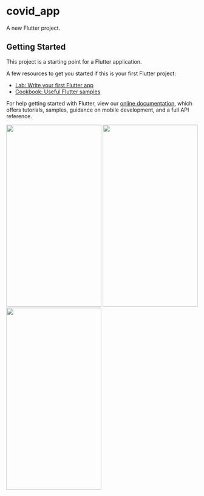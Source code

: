 # covid_app

A new Flutter project.

## Getting Started

This project is a starting point for a Flutter application.

A few resources to get you started if this is your first Flutter project:

- [Lab: Write your first Flutter app](https://flutter.dev/docs/get-started/codelab)
- [Cookbook: Useful Flutter samples](https://flutter.dev/docs/cookbook)

For help getting started with Flutter, view our
[online documentation](https://flutter.dev/docs), which offers tutorials,
samples, guidance on mobile development, and a full API reference.

<img src="https://user-images.githubusercontent.com/40820956/97447023-2ab46980-1940-11eb-880d-6cd0d22278ed.jpg" width="250" height="480">
<img src="https://user-images.githubusercontent.com/40820956/97447064-36079500-1940-11eb-8765-3e5f1afd645a.jpg" width="250" height="480">
<img src="https://user-images.githubusercontent.com/40820956/97447116-4455b100-1940-11eb-930d-616ac9fd58ef.jpg" width="250" height="480">
